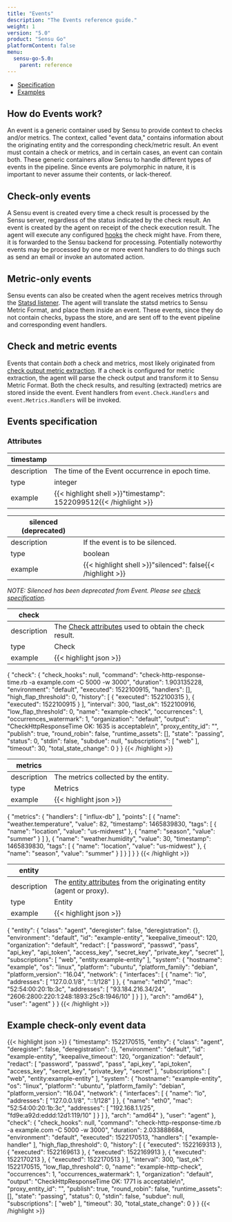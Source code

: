 ```yaml
---
title: "Events"
description: "The Events reference guide."
weight: 1
version: "5.0"
product: "Sensu Go"
platformContent: false
menu:
  sensu-go-5.0:
    parent: reference
---
```


- [Specification](#events-specification)
- [Examples](#example-check-only-event-data)

## How do Events work?

An event is a generic container used by Sensu to provide context to checks
and/or metrics. The context, called "event data," contains information about the
originating entity and the corresponding check/metric result. An event must
contain a check or metrics, and in certain cases, an event can contain both.
These generic containers allow Sensu to handle different types of events in the
pipeline. Since events are polymorphic in nature, it is important to never
assume their contents, or lack-thereof.

## Check-only events

A Sensu event is created every time a check result is processed by the Sensu
server, regardless of the status indicated by the check result. An event is
created by the agent on receipt of the check execution result. The agent will
execute any configured [hooks][4] the check might have. From there, it is
forwarded to the Sensu backend for processing. Potentially noteworthy events may
be processed by one or more event handlers to do things such as send an email or
invoke an automated action.

## Metric-only events

Sensu events can also be created when the agent receives metrics through the
[Statsd listener][5]. The agent will translate the statsd metrics to Sensu
Metric Format, and place them inside an event. These events, since they do not
contain checks, bypass the store, and are sent off to the event pipeline and
corresponding event handlers.

## Check and metric events

Events that contain _both_ a check and metrics, most likely originated from
[check output metric extraction][6]. If a check is configured for metric
extraction, the agent will parse the check output and transform it to Sensu
Metric Format. Both the check results, and resulting (extracted) metrics are
stored inside the event. Event handlers from `event.Check.Handlers` and
`event.Metrics.Handlers` will be invoked.

## Events specification

### Attributes
|timestamp   |      |
-------------|------
description  | The time of the Event occurrence in epoch time.
type         | integer
example      | {{< highlight shell >}}"timestamp": 1522099512{{< /highlight >}}

|silenced (deprecated)    |      |
-------------|------
description  | If the event is to be silenced.
type         | boolean
example      | {{< highlight shell >}}"silenced": false{{< /highlight >}}
_NOTE: Silenced has been deprecated from Event. Please see [check specification][7]._

|check       |      |
-------------|------
description  | The [Check attributes][1] used to obtain the check result.
type         | Check
example      | {{< highlight json >}}
{
  "check": {
    "check_hooks": null,
    "command": "check-http-response-time.rb -a example.com -C 5000 -w 3000",
    "duration": 1.903135228,
    "environment": "default",
    "executed": 1522100915,
    "handlers": [],
    "high_flap_threshold": 0,
    "history": [
      {
        "executed": 1522100315
      },
      {
        "executed": 1522100915
      }
    ],
    "interval": 300,
    "last_ok": 1522100916,
    "low_flap_threshold": 0,
    "name": "example-check",
    "occurrences": 1,
    "occurrences_watermark": 1,
    "organization": "default",
    "output": "CheckHttpResponseTime OK: 1635 is acceptable\n",
    "proxy_entity_id": "",
    "publish": true,
    "round_robin": false,
    "runtime_assets": [],
    "state": "passing",
    "status": 0,
    "stdin": false,
    "subdue": null,
    "subscriptions": [
      "web"
    ],
    "timeout": 30,
    "total_state_change": 0
  }
}
{{< /highlight >}}

<a name="metrics">

|metrics     |      |
-------------|------
description  | The metrics collected by the entity.
type         | Metrics
example      | {{< highlight json >}}
{
  "metrics": {
    "handlers": [
      "influx-db"
    ],
    "points": [
      {
        "name": "weather.temperature",
        "value": 82,
        "timestamp": 1465839830,
        "tags": [
          {
            "name": "location",
            "value": "us-midwest"
          },
          {
            "name": "season",
            "value": "summer"
          }
        ]
      },
      {
        "name": "weather.humidity",
        "value": 30,
        "timestamp": 1465839830,
        "tags": [
          {
            "name": "location",
            "value": "us-midwest"
          },
          {
            "name": "season",
            "value": "summer"
          }
        ]
      }
    ]
  }
}
{{< /highlight >}}

|entity      |      |
-------------|------
description  | The [entity attributes][2] from the originating entity (agent or proxy).
type         | Entity
example      | {{< highlight json >}}
{
  "entity": {
    "class": "agent",
    "deregister": false,
    "deregistration": {},
    "environment": "default",
    "id": "example-entity",
    "keepalive_timeout": 120,
    "organization": "default",
    "redact": [
      "password",
      "passwd",
      "pass",
      "api_key",
      "api_token",
      "access_key",
      "secret_key",
      "private_key",
      "secret"
    ],
    "subscriptions": [
      "web",
      "entity:example-entity"
    ],
    "system": {
      "hostname": "example",
      "os": "linux",
      "platform": "ubuntu",
      "platform_family": "debian",
      "platform_version": "16.04",
      "network": {
        "interfaces": [
          {
            "name": "lo",
            "addresses": [
              "127.0.0.1/8",
              "::1/128"
            ]
          },
          {
            "name": "eth0",
            "mac": "52:54:00:20:1b:3c",
            "addresses": [
              "93.184.216.34/24",
              "2606:2800:220:1:248:1893:25c8:1946/10"
            ]
          }
        ]
      },
      "arch": "amd64"
    },
    "user": "agent"
  }
}
{{< /highlight >}}

## Example check-only event data

{{< highlight json >}}
  {
    "timestamp": 1522170515,
    "entity": {
      "class": "agent",
      "deregister": false,
      "deregistration": {},
      "environment": "default",
      "id": "example-entity",
      "keepalive_timeout": 120,
      "organization": "default",
      "redact": [
        "password",
        "passwd",
        "pass",
        "api_key",
        "api_token",
        "access_key",
        "secret_key",
        "private_key",
        "secret"
      ],
      "subscriptions": [
        "web",
        "entity:example-entity"
      ],
      "system": {
        "hostname": "example-entity",
        "os": "linux",
        "platform": "ubuntu",
        "platform_family": "debian",
        "platform_version": "16.04",
        "network": {
          "interfaces": [
            {
              "name": "lo",
              "addresses": [
                "127.0.0.1/8",
                "::1/128"
              ]
            },
            {
              "name": "eth0",
              "mac": "52:54:00:20:1b:3c",
              "addresses": [
                "192.168.1.1/25",
                "fd9e:a92d:eddd:12d1:119/10"
              ]
            }
          ]
        },
        "arch": "amd64"
      },
      "user": "agent"
    },
    "check": {
      "check_hooks": null,
      "command": "check-http-response-time.rb -a example.com -C 5000 -w 3000",
      "duration": 2.033888684,
      "environment": "default",
      "executed": 1522170513,
      "handlers": [
        "example-handler"
      ],
      "high_flap_threshold": 0,
      "history": [
        {
          "executed": 1522169313
        },
        {
          "executed": 1522169613
        },
        {
          "executed": 1522169913
        },
        {
          "executed": 1522170213
        },
        {
          "executed": 1522170513
        }
      ],
      "interval": 300,
      "last_ok": 1522170515,
      "low_flap_threshold": 0,
      "name": "example-http-check",
      "occurrences": 1,
      "occurrences_watermark": 1,
      "organization": "default",
      "output": "CheckHttpResponseTime OK: 1771 is acceptable\n",
      "proxy_entity_id": "",
      "publish": true,
      "round_robin": false,
      "runtime_assets": [],
      "state": "passing",
      "status": 0,
      "stdin": false,
      "subdue": null,
      "subscriptions": [
        "web"
      ],
      "timeout": 30,
      "total_state_change": 0
    }
  }
{{< /highlight >}}

[1]: ../checks/#check-attributes
[2]: ../entities/#entity-attributes
[3]: ../entities/
[4]: ../hooks/
[5]: ../../guides/aggregate-metrics-statsd/
[6]: ../../guides/extract-metrics-with-checks
[7]: ../checks/#check-specification
